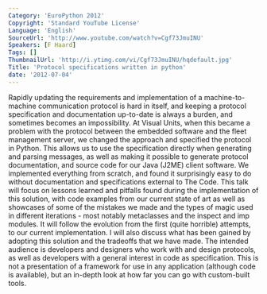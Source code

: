 ```yaml
---
Category: 'EuroPython 2012'
Copyright: 'Standard YouTube License'
Language: 'English'
SourceUrl: 'http://www.youtube.com/watch?v=Cgf73JmuINU'
Speakers: [F Haard]
Tags: []
ThumbnailUrl: 'http://i.ytimg.com/vi/Cgf73JmuINU/hqdefault.jpg'
Title: 'Protocol specifications written in python'
date: '2012-07-04'
---
```

Rapidly updating the requirements and implementation of a machine-to-machine
communication protocol is hard in itself, and keeping a protocol specification
and documentation up-to-date is always a burden, and sometimes becomes an
impossibility. At Visual Units, when this became a problem with the protocol
between the embedded software and the fleet management server, we changed the
approach and specified the protocol in Python. This allows us to use the
specification directly when generating and parsing messages, as well as making
it possible to generate protocol documentation, and source code for our Java
(J2ME) client software. We implemented everything from scratch, and found it
surprisingly easy to do without documentation and specifications external to
The Code. This talk will focus on lessons learned and pitfalls found during
the implementation of this solution, with code examples from our current state
of art as well as showcases of some of the mistakes we made and the types of
magic used in different iterations - most notably metaclasses and the inspect
and imp modules. It will follow the evolution from the first (quite horrible)
attempts, to our current implementation. I will also discuss what has been
gained by adopting this solution and the tradeoffs that we have made. The
intended audience is developers and designers who work with and design
protocols, as well as developers with a general interest in code as
specification. This is not a presentation of a framework for use in any
application (although code is available), but an in-depth look at how far you
can go with custom-built tools.


